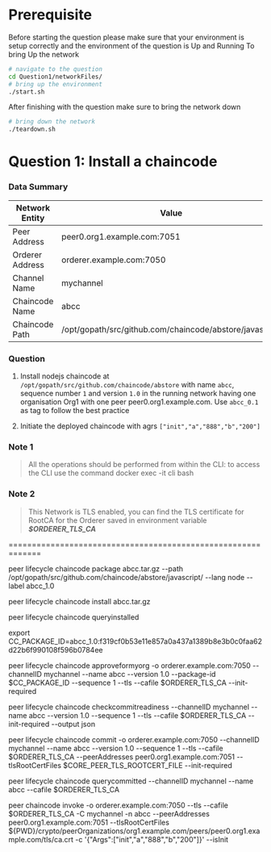 
# Prerequisite
Before starting the question please make sure that your environment is setup correctly and the environment of the question is Up and Running
To bring Up the network 

```sh
# navigate to the question 
cd Question1/networkFiles/
# bring up the environment
./start.sh
```
After finishing with the question make sure to bring the network down 
```sh
# bring down the network
./teardown.sh
```

# Question 1: Install a chaincode 

### Data Summary
| Network Entity | Value |
| ------ | ------ |
| Peer Address | peer0.org1.example.com:7051 |
| Orderer Address | orderer.example.com:7050 |
| Channel Name | mychannel |
| Chaincode Name | abcc |
| Chaincode Path | /opt/gopath/src/github.com/chaincode/abstore/javascript |

### Question
1. Install nodejs chaincode at `/opt/gopath/src/github.com/chaincode/abstore` with name `abcc`, sequence number `1` and version `1.0` in the running network having one organisation Org1 with one peer peer0.org1.example.com. Use `abcc_0.1` as tag to follow the best practice 

2. Initiate the deployed chaincode with agrs `["init","a","888","b","200"]` 

### Note 1
> All the operations should be performed from within the CLI: to access the CLI use the command 
> docker exec -it cli bash

### Note 2
> This Network is TLS enabled, you can find the TLS certificate for RootCA for the Orderer saved 
> in environment variable ***$ORDERER_TLS_CA***


=============================================================

peer lifecycle chaincode package abcc.tar.gz --path /opt/gopath/src/github.com/chaincode/abstore/javascript/ --lang node --label abcc_1.0

peer lifecycle chaincode install abcc.tar.gz

peer lifecycle chaincode queryinstalled

export CC_PACKAGE_ID=abcc_1.0:f319cf0b53e11e857a0a437a1389b8e3b0c0faa62d22b6f990108f596b0784ee

peer lifecycle chaincode approveformyorg -o orderer.example.com:7050 --channelID mychannel --name abcc --version 1.0 --package-id $CC_PACKAGE_ID --sequence 1 --tls --cafile $ORDERER_TLS_CA --init-required

peer lifecycle chaincode checkcommitreadiness --channelID mychannel --name abcc --version 1.0 --sequence 1 --tls --cafile $ORDERER_TLS_CA --init-required --output json

peer lifecycle chaincode commit -o orderer.example.com:7050 --channelID mychannel --name abcc --version 1.0 --sequence 1 --tls --cafile $ORDERER_TLS_CA --peerAddresses peer0.org1.example.com:7051 --tlsRootCertFiles $CORE_PEER_TLS_ROOTCERT_FILE --init-required

peer lifecycle chaincode querycommitted --channelID mychannel --name abcc --cafile $ORDERER_TLS_CA 

peer chaincode invoke -o orderer.example.com:7050 --tls --cafile $ORDERER_TLS_CA -C mychannel -n abcc --peerAddresses peer0.org1.example.com:7051 --tlsRootCertFiles ${PWD}/crypto/peerOrganizations/org1.example.com/peers/peer0.org1.example.com/tls/ca.crt -c '{"Args":["init","a","888","b","200"]}' --isInit